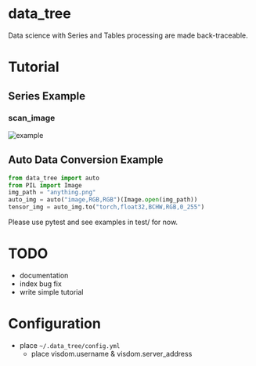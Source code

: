 # data_tree
Data science with Series and Tables processing are made back-traceable.

# Tutorial
## Series Example
### scan_image
![example](https://gyazo.com/8611701a1213b844bd62b978bac58b81)

## Auto Data Conversion Example
```python
from data_tree import auto
from PIL import Image
img_path = "anything.png"
auto_img = auto("image,RGB,RGB")(Image.open(img_path))
tensor_img = auto_img.to("torch,float32,BCHW,RGB,0_255")
```
Please use pytest and see examples in test/ for now.

# TODO
- documentation
- index bug fix
- write simple tutorial

# Configuration
- place `~/.data_tree/config.yml`
  - place visdom.username & visdom.server_address